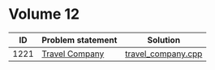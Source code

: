 # Volume 12

|  ID  | Problem statement  |        Solution        |
|:----:|:-------------------|:----------------------:|
| 1221 | [Travel Company][] | [travel_company.cpp][] |

[Travel Company]: http://www.lightoj.com/volume_showproblem.php?problem=1000

[travel_company.cpp]: travel_company.cpp
